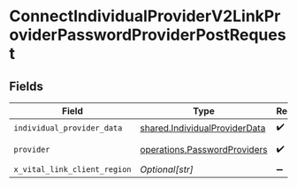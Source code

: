 # ConnectIndividualProviderV2LinkProviderPasswordProviderPostRequest


## Fields

| Field                                                                          | Type                                                                           | Required                                                                       | Description                                                                    |
| ------------------------------------------------------------------------------ | ------------------------------------------------------------------------------ | ------------------------------------------------------------------------------ | ------------------------------------------------------------------------------ |
| `individual_provider_data`                                                     | [shared.IndividualProviderData](../../models/shared/individualproviderdata.md) | :heavy_check_mark:                                                             | N/A                                                                            |
| `provider`                                                                     | [operations.PasswordProviders](../../models/operations/passwordproviders.md)   | :heavy_check_mark:                                                             | An enumeration.                                                                |
| `x_vital_link_client_region`                                                   | *Optional[str]*                                                                | :heavy_minus_sign:                                                             | N/A                                                                            |